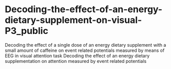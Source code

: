 # Decoding-the-effect-of-an-energy-dietary-supplement-on-visual-P3_public
Decoding the effect of a single dose of an energy dietary supplement with a small amount of caffeine on event related potentials measured by means of EEG in visual attention task
Decoding the effect of an energy dietary supplementation on attention measured by event related potentials
